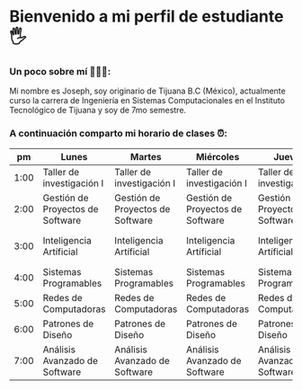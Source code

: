 # Bienvenido a mi perfil de estudiante 🖐

### Un poco sobre mí 👨🏻‍💻:
Mi nombre es Joseph, soy originario de Tijuana B.C (México), actualmente curso la carrera de Ingeniería en Sistemas Computacionales en el Instituto Tecnológico de Tijuana y soy de 7mo semestre. 

### A continuación comparto mi horario de clases ⏰: 

|pm   |Lunes   |Martes   |Miércoles   |Jueves   |Viernes   |
|---|---|---|---|---|---|
|1:00    |Taller de investigación I|Taller de investigación I|Taller de investigación I|Taller de investigación I|❌|
|2:00     |Gestión de Proyectos de Software|Gestión de Proyectos de Software|Gestión de Proyectos de Software|Gestión de Proyectos de Software|Gestión de Proyectos de Software  |
|3:00     |Inteligencia Artíficial|Inteligencia Artíficial|Inteligencia Artíficial|Inteligencia Artíficial|Gestión de Proyectos de Software|
|4:00     |Sistemas Programables|Sistemas Programables|Sistemas Programables|Sistemas Programables|❌|
|5:00     |Redes de Computadoras|Redes de Computadoras|Redes de Computadoras|Redes de Computadoras|Redes de Computadoras|
|6:00     |Patrones de Diseño|Patrones de Diseño|Patrones de Diseño|Patrones de Diseño|Patrones de Diseño|
|7:00     |Análisis Avanzado de Software|Análisis Avanzado de Software|Análisis Avanzado de Software|Análisis Avanzado de Software|Análisis Avanzado de Software|

